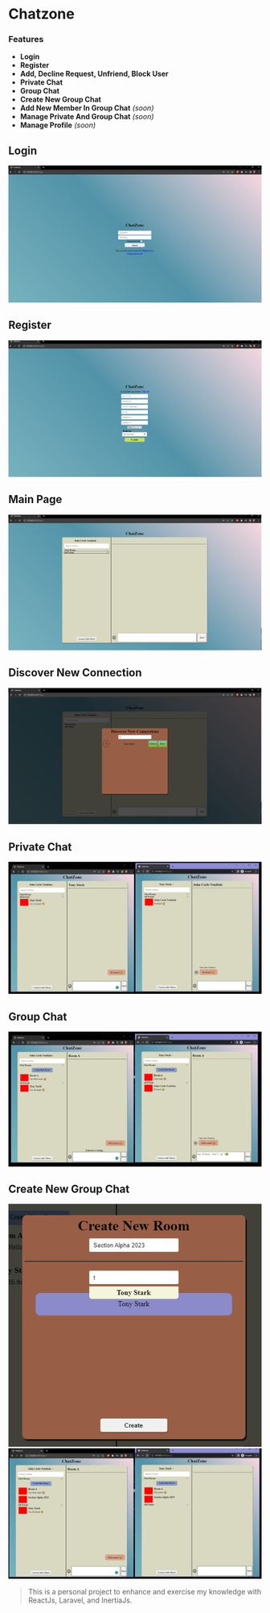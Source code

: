 # Chatzone
### Features
- **Login**  
- **Register**   
- **Add, Decline Request, Unfriend, Block User**  
- **Private Chat**  
- **Group Chat**  
- **Create New Group Chat**  
- **Add New Member In Group Chat** *(soon)*  
- **Manage Private And Group Chat** *(soon)*  
- **Manage Profile** *(soon)*  
    
## Login
![Alt text](image.png)
## Register
![Alt text](image-1.png)
## Main Page
![Alt text](image-2.png)
## Discover New Connection
![Alt text](image-3.png)
## Private Chat
![Alt text](image-4.png)
## Group Chat
![Alt text](image-5.png)
## Create New Group Chat
![Alt text](image-7.png)  
![Alt text](image-8.png)

> This is a personal project to enhance and exercise my knowledge with ReactJs, Laravel, and InertiaJs. 
